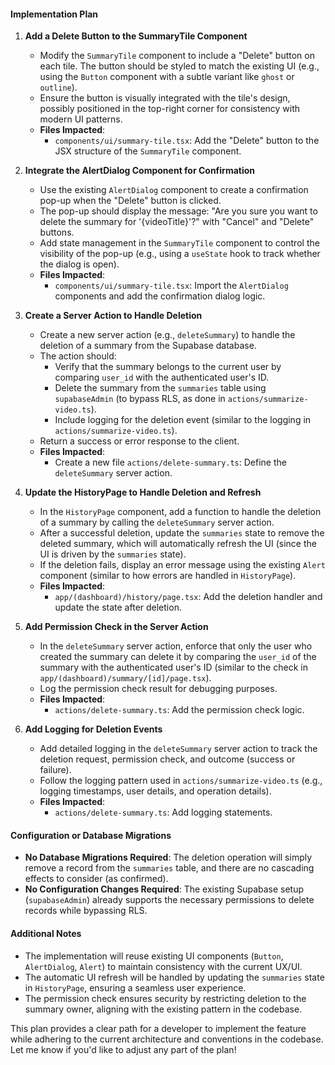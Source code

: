 #### Implementation Plan

1. **Add a Delete Button to the SummaryTile Component**
   - Modify the `SummaryTile` component to include a "Delete" button on each tile. The button should be styled to match the existing UI (e.g., using the `Button` component with a subtle variant like `ghost` or `outline`).
   - Ensure the button is visually integrated with the tile's design, possibly positioned in the top-right corner for consistency with modern UI patterns.
   - **Files Impacted**:
     - `components/ui/summary-tile.tsx`: Add the "Delete" button to the JSX structure of the `SummaryTile` component.

2. **Integrate the AlertDialog Component for Confirmation**
   - Use the existing `AlertDialog` component to create a confirmation pop-up when the "Delete" button is clicked.
   - The pop-up should display the message: "Are you sure you want to delete the summary for '{videoTitle}'?" with "Cancel" and "Delete" buttons.
   - Add state management in the `SummaryTile` component to control the visibility of the pop-up (e.g., using a `useState` hook to track whether the dialog is open).
   - **Files Impacted**:
     - `components/ui/summary-tile.tsx`: Import the `AlertDialog` components and add the confirmation dialog logic.

3. **Create a Server Action to Handle Deletion**
   - Create a new server action (e.g., `deleteSummary`) to handle the deletion of a summary from the Supabase database.
   - The action should:
     - Verify that the summary belongs to the current user by comparing `user_id` with the authenticated user's ID.
     - Delete the summary from the `summaries` table using `supabaseAdmin` (to bypass RLS, as done in `actions/summarize-video.ts`).
     - Include logging for the deletion event (similar to the logging in `actions/summarize-video.ts`).
   - Return a success or error response to the client.
   - **Files Impacted**:
     - Create a new file `actions/delete-summary.ts`: Define the `deleteSummary` server action.

4. **Update the HistoryPage to Handle Deletion and Refresh**
   - In the `HistoryPage` component, add a function to handle the deletion of a summary by calling the `deleteSummary` server action.
   - After a successful deletion, update the `summaries` state to remove the deleted summary, which will automatically refresh the UI (since the UI is driven by the `summaries` state).
   - If the deletion fails, display an error message using the existing `Alert` component (similar to how errors are handled in `HistoryPage`).
   - **Files Impacted**:
     - `app/(dashboard)/history/page.tsx`: Add the deletion handler and update the state after deletion.

5. **Add Permission Check in the Server Action**
   - In the `deleteSummary` server action, enforce that only the user who created the summary can delete it by comparing the `user_id` of the summary with the authenticated user's ID (similar to the check in `app/(dashboard)/summary/[id]/page.tsx`).
   - Log the permission check result for debugging purposes.
   - **Files Impacted**:
     - `actions/delete-summary.ts`: Add the permission check logic.

6. **Add Logging for Deletion Events**
   - Add detailed logging in the `deleteSummary` server action to track the deletion request, permission check, and outcome (success or failure).
   - Follow the logging pattern used in `actions/summarize-video.ts` (e.g., logging timestamps, user details, and operation details).
   - **Files Impacted**:
     - `actions/delete-summary.ts`: Add logging statements.

#### Configuration or Database Migrations
- **No Database Migrations Required**: The deletion operation will simply remove a record from the `summaries` table, and there are no cascading effects to consider (as confirmed).
- **No Configuration Changes Required**: The existing Supabase setup (`supabaseAdmin`) already supports the necessary permissions to delete records while bypassing RLS.

#### Additional Notes
- The implementation will reuse existing UI components (`Button`, `AlertDialog`, `Alert`) to maintain consistency with the current UX/UI.
- The automatic UI refresh will be handled by updating the `summaries` state in `HistoryPage`, ensuring a seamless user experience.
- The permission check ensures security by restricting deletion to the summary owner, aligning with the existing pattern in the codebase.

This plan provides a clear path for a developer to implement the feature while adhering to the current architecture and conventions in the codebase. Let me know if you'd like to adjust any part of the plan!